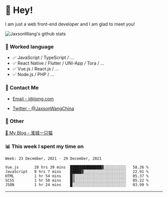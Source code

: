# 👋 Hey!

I am just a web front-end developer and I am glad to meet you!

![JaxsonWang's github stats](https://github-readme-stats.vercel.app/api?username=JaxsonWang&&show_icons=true&&title_color=1abc9c&&icon_color=1abc9c)


### 📝 Worked language

- ✅ JavaScript / TypeScript / ...
- ✅ React Native / Flutter / UNI-App / Tora / ...
- ✅ Vue.js / React.js / ...
- ✅ Node.js / PHP / ...

### 📮 Contact Me

- [Email - i@iiong.com](mailto:i@iiong.com)

- [Twitter - @JaxsonWangChina](https://twitter.com/JaxsonWangChina)

### 🤪 Other

[📌 My Blog - 淮城一只猫](https://iiong.com)

### 📊 This week I spent my time on

<!--START_SECTION:waka-->
```text
Week: 23 December, 2021 - 29 December, 2021

Vue.js       20 hrs 39 mins  ██████████████▓░░░░░░░░░░   58.26 % 
JavaScript   8 hrs 7 mins    █████▓░░░░░░░░░░░░░░░░░░░   22.91 % 
HTML         1 hr 54 mins    █▒░░░░░░░░░░░░░░░░░░░░░░░   05.37 % 
SCSS         1 hr 50 mins    █▒░░░░░░░░░░░░░░░░░░░░░░░   05.22 % 
JSON         1 hr 24 mins    █░░░░░░░░░░░░░░░░░░░░░░░░   03.99 % 
```
<!--END_SECTION:waka-->

---
